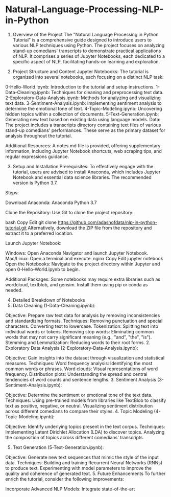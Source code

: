 # Natural-Language-Processing-NLP-in-Python
1. Overview of the Project
The "Natural Language Processing in Python Tutorial" is a comprehensive guide designed to introduce users to various NLP techniques using Python. The project focuses on analyzing stand-up comedians' transcripts to demonstrate practical applications of NLP. It comprises a series of Jupyter Notebooks, each dedicated to a specific aspect of NLP, facilitating hands-on learning and exploration.

2. Project Structure and Content
Jupyter Notebooks: The tutorial is organized into several notebooks, each focusing on a distinct NLP task:

0-Hello-World.ipynb: Introduction to the tutorial and setup instructions.
1-Data-Cleaning.ipynb: Techniques for cleaning and preprocessing text data.
2-Exploratory-Data-Analysis.ipynb: Methods for analyzing and visualizing text data.
3-Sentiment-Analysis.ipynb: Implementing sentiment analysis to determine the emotional tone of text.
4-Topic-Modeling.ipynb: Uncovering hidden topics within a collection of documents.
5-Text-Generation.ipynb: Generating new text based on existing data using language models.
Data: The project includes a transcripts directory containing text files of various stand-up comedians' performances. These serve as the primary dataset for analysis throughout the tutorial.

Additional Resources: A notes.md file is provided, offering supplementary information, including Jupyter Notebook shortcuts, web scraping tips, and regular expressions guidance. 

3. Setup and Installation
Prerequisites: To effectively engage with the tutorial, users are advised to install Anaconda, which includes Jupyter Notebook and essential data science libraries. The recommended version is Python 3.7.

Steps:

Download Anaconda: Anaconda Python 3.7

Clone the Repository: Use Git to clone the project repository:

bash
Copy
Edit
git clone https://github.com/adashofdata/nlp-in-python-tutorial.git
Alternatively, download the ZIP file from the repository and extract it to a preferred location.

Launch Jupyter Notebook:

Windows: Open Anaconda Navigator and launch Jupyter Notebook.
Mac/Linux: Open a terminal and execute:
nginx
Copy
Edit
jupyter notebook
Open the Notebooks: Navigate to the project directory within Jupyter and open 0-Hello-World.ipynb to begin.

Additional Packages: Some notebooks may require extra libraries such as wordcloud, textblob, and gensim. Install them using pip or conda as needed.

4. Detailed Breakdown of Notebooks
1. Data Cleaning (1-Data-Cleaning.ipynb):

Objective: Prepare raw text data for analysis by removing inconsistencies and standardizing formats.
Techniques:
Removing punctuation and special characters.
Converting text to lowercase.
Tokenization: Splitting text into individual words or tokens.
Removing stop words: Eliminating common words that may not carry significant meaning (e.g., "and", "the", "is").
Stemming and Lemmatization: Reducing words to their root forms.
2. Exploratory Data Analysis (2-Exploratory-Data-Analysis.ipynb):

Objective: Gain insights into the dataset through visualization and statistical measures.
Techniques:
Word frequency analysis: Identifying the most common words or phrases.
Word clouds: Visual representations of word frequency.
Distribution plots: Understanding the spread and central tendencies of word counts and sentence lengths.
3. Sentiment Analysis (3-Sentiment-Analysis.ipynb):

Objective: Determine the sentiment or emotional tone of the text data.
Techniques:
Using pre-trained models from libraries like TextBlob to classify text as positive, negative, or neutral.
Visualizing sentiment distribution across different comedians to compare their styles.
4. Topic Modeling (4-Topic-Modeling.ipynb):

Objective: Identify underlying topics present in the text corpus.
Techniques:
Implementing Latent Dirichlet Allocation (LDA) to discover topics.
Analyzing the composition of topics across different comedians' transcripts.

5. Text Generation (5-Text-Generation.ipynb):

Objective: Generate new text sequences that mimic the style of the input data.
Techniques:
Building and training Recurrent Neural Networks (RNNs) to produce text.
Experimenting with model parameters to improve the quality and coherence of generated text.
5. Future Enhancements
To further enrich the tutorial, consider the following improvements:

Incorporate Advanced NLP Models: Integrate state-of-the-art 
